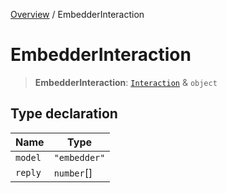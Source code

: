 [Overview](../index.md) / EmbedderInteraction

# EmbedderInteraction

> **EmbedderInteraction**: [`Interaction`](../interfaces/Interaction.md) & `object`

## Type declaration

| Name | Type |
| ------ | ------ |
| `model` | `"embedder"` |
| `reply` | `number`[] |
